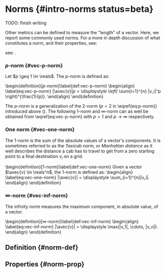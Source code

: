 # Norms {#intro-norms status=beta}



TODO: finish writing

Other metrics can be defined to measure the "length" of a vector. Here, we report some commonly used norms. For a more in depth discussion of what constitutes a norm, and their properties, see:

see: [](#bib:LaxFunctionalAnalysis2002).

### $p$-norm {#vec-p-norm}

Let $p \geq 1 \in \reals$. The $p$-norm is defined as:

\begin{definition}[$p$-norm]\label{def:vec-p-norm}
\begin{align} \label{eq:vec-p-norm}
\|\avec{v}\|_p = \displaystyle \left( \sum_{i=1}^{n} |v_i|^p \right)^{\frac{1}{p}}.
\end{align}
\end{definition}

The $p$-norm is a generalization of the $2$-norm ($p=2$ in \eqref{eq:p-norm}) introduced above ([](#vec-2-norm)). The following $1$-norm and $\infty$-norm can as well be obtained from \eqref{eq:vec-p-norm} with $p=1$ and $p \rightarrow \infty$ respectively.

### One norm {#vec-one-norm}

The $1$-norm is the sum of the absolute values of a vector's components. It is sometimes referred to as the _Taxicab norm_, or _Manhattan distance_ as it well describes the distance a cab has to travel to get from a zero starting point to a final destination $v_i$ on a grid.

\begin{definition}[$1$-norm]\label{def:vec-one-norm}
Given a vector $\avec{v} \in \reals^n$, the $1$-norm is defined as:
\begin{align} \label{eq:vec-one-norm}
\|\avec{v}\| = \displaystyle \sum_{i=1}^{n}|v_i|.
\end{align}
\end{definition}

### $\infty$-norm {#vec-inf-norm}

The infinity norm measures the maximum component, in absolute value, of a vector.

\begin{definition}[$\infty$-norm]\label{def:vec-inf-norm}
\begin{align} \label{eq:vec-inf-norm}
\|\avec{v}\| = \displaystyle \max(|v_1|, \cdots, |v_n|).
\end{align}
\end{definition}


## Definition {#norm-def}

## Properties {#norm-prop}
